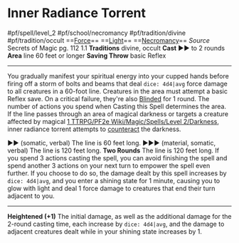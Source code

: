 # Inner Radiance Torrent
#pf/spell/level_2 #pf/school/necromancy #pf/tradition/divine #pf/tradition/occult
==[Force](../../../Traits/Force.md)== ==[Light](1%20TTRPG/PF2e%20Wiki/Traits/Light)== ==[Necromancy](../../../Traits/Necromancy.md)==
*Source* Secrets of Magic pg. 112 1.1
**Traditions** divine, occult
**Cast** ►► to 2 rounds
**Area** line 60 feet or longer
**Saving Throw** basic Reflex

---
You gradually manifest your spiritual energy into your cupped hands before firing off a storm of bolts and beams that deal `dice: 4d4|avg` force damage to all creatures in a 60-foot line. Creatures in the area must attempt a basic Reflex save. On a critical failure, they're also [Blinded](../../../Conditions/Blinded.md) for 1 round. The number of actions you spend when Casting this Spell determines the area. If the line passes through an area of magical darkness or targets a creature affected by magical [1 TTRPG/PF2e Wiki/Magic/Spells/Level 2/Darkness](1%20TTRPG/PF2e%20Wiki/Magic/Spells/Level%202/Darkness), inner radiance torrent attempts to [counteract](../../../Rules/Counteracting.md) the darkness.

►► (somatic, verbal) The line is 60 feet long.
►►► (material, somatic, verbal) The line is 120 feet long.
**Two Rounds** The line is 120 feet long. If you spend 3 actions casting the spell, you can avoid finishing the spell and spend another 3 actions on your next turn to empower the spell even further. If you choose to do so, the damage dealt by this spell increases by `dice: 4d4|avg`, and you enter a shining state for 1 minute, causing you to glow with light and deal 1 force damage to creatures that end their turn adjacent to you.

<hr>

**Heightened (+1)** The initial damage, as well as the additional damage for the 2-round casting time, each increase by `dice: 4d4|avg`, and the damage to adjacent creatures dealt while in your shining state increases by 1.